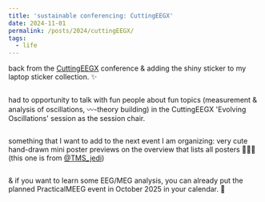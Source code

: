```yaml
---
title: 'sustainable conferencing: CuttingEEGX'
date: 2024-11-01
permalink: /posts/2024/cuttingEEGX/
tags:
  - life
---
```


back from the [CuttingEEGX](https://cuttingeegx.org/) conference & adding the shiny sticker to my laptop sticker collection. ✨

<img src="{{ base_path }}/images/2024_posts_cuttingEEGX.jpg" alt="" style="max-width: 100%; height: auto;">

had to opportunity to talk with fun people about fun topics (measurement & analysis of oscillations, 〰️-theory building) in the CuttingEEGX 'Evolving Oscillations' session as the session chair. 

<img src="{{ base_path }}/images/2024_posts_cuttingEEGX2.jpg" alt="" style="max-width: 100%; height: auto;">

something that I want to add to the next event I am organizing: very cute hand-drawn mini poster previews on the overview that lists all posters 👩‍🎨🎨 (this one is from [@TMS_jedi](https://x.com/TMS_jedi))

<img src="{{ base_path }}/images/2024_posts_cuttingEEGX3.jpg" alt="" style="max-width: 100%; height: auto;">

& if you want to learn some EEG/MEG analysis, you can already put the planned PracticalMEEG event in October 2025 in your calendar. 🙂